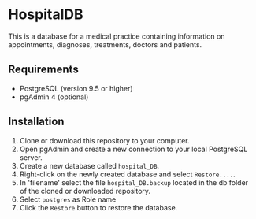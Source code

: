 
# HospitalDB

This is a database for a medical practice containing information on appointments, diagnoses, treatments, doctors and patients.

## Requirements
- PostgreSQL (version 9.5 or higher)
- pgAdmin 4 (optional)
## Installation

1. Clone or download this repository to your computer.
2. Open pgAdmin and create a new connection to your local PostgreSQL server.
3. Create a new database called `hospital_DB`.
4. Right-click on the newly created database and select `Restore....`.
5. In 'filename' select the file `hospital_DB.backup` located in the db folder of the cloned or downloaded repository.
6. Select `postgres` as Role name
7. Click the `Restore` button to restore the database.
    
